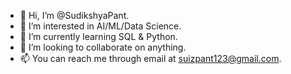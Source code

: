 - 👋 Hi, I’m @SudikshyaPant.
- 👀 I’m interested in AI/ML/Data Science.
- 🌱 I’m currently learning SQL & Python.
- 💞️ I’m looking to collaborate on anything.
- 📫 You can reach me through email at suizpant123@gmail.com.

<!---
SudikshyaPant/SudikshyaPant is a ✨ special ✨ repository because its `README.md` (this file) appears on your GitHub profile.
You can click the Preview link to take a look at your changes.
--->

